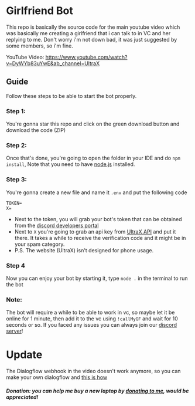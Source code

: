 # Girlfriend Bot
This repo is basically the source code for the main youtube video which was basically me creating a girlfriend that i can talk to in VC and her replying to me. Don't worry i'm not down bad, it was just suggested by some members, so i'm fine.

YouTube Video: https://www.youtube.com/watch?v=DyWYb83uYwE&ab_channel=UltraX

## Guide
Follow these steps to be able to start the bot properly.

### Step 1:
You're gonna star this repo and click on the green download button and download the code (ZIP)

### Step 2: 
Once that's done, you're going to open the folder in your IDE and do `npm install`, Note that you need to have [node.js](https://nodejs.org/en/) installed.

### Step 3: 
You're gonna create a new file and name it `.env` and put the following code
```env
TOKEN=
X=
```
- Next to the token, you will grab your bot's token that can be obtained from the [discord developers portal](https://discord.com/developers/applications)
- Next to `X` you're going to grab an api key from [UltraX API](https://ultrax-yt.com) and put it there. It takes a while to receive the verification code and it might be in your spam category.
- P.S. The website (UltraX) isn't designed for phone usage.

### Step 4
Now you can enjoy your bot by starting it, type `node .` in the terminal to run the bot

### Note:
The bot will require a while to be able to work in vc, so maybe let it be online for 1 minute, then add it to the vc using `!callMyGF` and wait for 10 seconds or so. If you faced any issues you can always join our [discord server](https://ultrax-yt.com/discord)!

# Update
The Dialogflow webhook in the video doesn't work anymore, so you can make your own dialogflow and [this is how](https://www.youtube.com/watch?v=JC3srf7U4TE)

##### Donation: _you can help me buy a new laptop by [donating to me](https://ultrax-yt.com/paypal), would be appreciated!_
